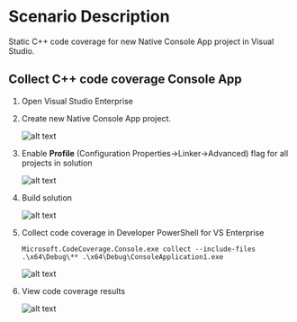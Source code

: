# Scenario Description

Static C++ code coverage for new Native Console App project in Visual Studio.

## Collect C++ code coverage Console App

1. Open Visual Studio Enterprise

2. Create new Native Console App project.

    ![alt text](create.png "Create C++ Console App Project.")

3. Enable **Profile** (Configuration Properties->Linker->Advanced) flag for all projects in solution

    ![alt text](profile-flag.png "Profile linker flag.")

4. Build solution

    ![alt text](build.png "Build solution")

5. Collect code coverage in Developer PowerShell for VS Enterprise

    ```console
    Microsoft.CodeCoverage.Console.exe collect --include-files .\x64\Debug\** .\x64\Debug\ConsoleApplication1.exe
    ```

    ![alt text](collect.png "Collect code coverage")

6. View code coverage results

    ![alt text](results.png "Code coverage results.")
